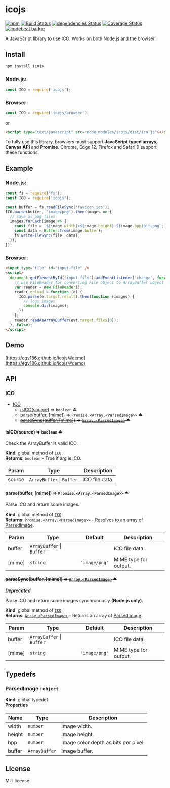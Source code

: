 # icojs

[![npm](https://img.shields.io/npm/v/icojs.svg)](https://www.npmjs.com/package/icojs)
[![Build Status](https://travis-ci.org/egy186/icojs.svg?branch=master)](https://travis-ci.org/egy186/icojs)
[![dependencies Status](https://david-dm.org/egy186/icojs/status.svg)](https://david-dm.org/egy186/icojs)
[![Coverage Status](https://coveralls.io/repos/github/egy186/icojs/badge.svg?branch=master)](https://coveralls.io/github/egy186/icojs?branch=master)
[![codebeat badge](https://codebeat.co/badges/85bd457f-39b6-43d8-bf8e-c80ace07a8d7)](https://codebeat.co/projects/github-com-egy186-icojs)

A JavaScript library to use ICO.
Works on both Node.js and the browser.

## Install

```sh
npm install icojs
```

### Node.js:

```js
const ICO = require('icojs');
```

### Browser:

```js
const ICO = require('icojs/browser')
```

or

```html
<script type="text/javascript" src="node_modules/icojs/dist/ico.js"></script>
```

To fully use this library, browsers must support **JavaScript typed arrays**, **Canvas API** and **Promise**.
Chrome, Edge 12, Firefox and Safari 9 support these functions.

## Example

### Node.js:

```js
const fs = require('fs');
const ICO = require('icojs');

const buffer = fs.readFileSync('favicon.ico');
ICO.parse(buffer, 'image/png').then(images => {
  // save as png files
  images.forEach(image => {
    const file = `${image.width}x${image.height}-${image.bpp}bit.png`;
    const data = Buffer.from(image.buffer);
    fs.writeFileSync(file, data);
  });
});
```

### Browser:

```html
<input type="file" id="input-file" />
<script>
  document.getElementById('input-file').addEventListener('change', function (evt) {
    // use FileReader for converting File object to ArrayBuffer object
    var reader = new FileReader();
    reader.onload = function (e) {
      ICO.parse(e.target.result).then(function (images) {
        // logs images
        console.dir(images);
      })
    };
    reader.readAsArrayBuffer(evt.target.files[0]);
  }, false);
</script>
```

## Demo

[https://egy186.github.io/icojs/#demo](https://egy186.github.io/icojs/#demo)

## API

<a name="module_ICO"></a>

### ICO

* [ICO](#module_ICO)
    * [isICO(source)](#exp_module_ICO--isICO) ⇒ <code>boolean</code> ⏏
    * [parse(buffer, [mime])](#exp_module_ICO--parse) ⇒ <code>Promise.&lt;Array.&lt;ParsedImage&gt;&gt;</code> ⏏
    * ~~[parseSync(buffer, [mime])](#exp_module_ICO--parseSync) ⇒ [<code>Array.&lt;ParsedImage&gt;</code>](#ParsedImage) ⏏~~

<a name="exp_module_ICO--isICO"></a>

#### isICO(source) ⇒ <code>boolean</code> ⏏
Check the ArrayBuffer is valid ICO.

**Kind**: global method of [<code>ICO</code>](#module_ICO)  
**Returns**: <code>boolean</code> - True if arg is ICO.  

| Param | Type | Description |
| --- | --- | --- |
| source | <code>ArrayBuffer</code> \| <code>Buffer</code> | ICO file data. |

<a name="exp_module_ICO--parse"></a>

#### parse(buffer, [mime]) ⇒ <code>Promise.&lt;Array.&lt;ParsedImage&gt;&gt;</code> ⏏
Parse ICO and return some images.

**Kind**: global method of [<code>ICO</code>](#module_ICO)  
**Returns**: <code>Promise.&lt;Array.&lt;ParsedImage&gt;&gt;</code> - Resolves to an array of [ParsedImage](#ParsedImage).  

| Param | Type | Default | Description |
| --- | --- | --- | --- |
| buffer | <code>ArrayBuffer</code> \| <code>Buffer</code> |  | ICO file data. |
| [mime] | <code>string</code> | <code>&quot;image/png&quot;</code> | MIME type for output. |

<a name="exp_module_ICO--parseSync"></a>

#### ~~parseSync(buffer, [mime]) ⇒ [<code>Array.&lt;ParsedImage&gt;</code>](#ParsedImage) ⏏~~
***Deprecated***

Parse ICO and return some images synchronously **(Node.js only)**.

**Kind**: global method of [<code>ICO</code>](#module_ICO)  
**Returns**: [<code>Array.&lt;ParsedImage&gt;</code>](#ParsedImage) - Returns an array of [ParsedImage](#ParsedImage).  

| Param | Type | Default | Description |
| --- | --- | --- | --- |
| buffer | <code>ArrayBuffer</code> \| <code>Buffer</code> |  | ICO file data. |
| [mime] | <code>string</code> | <code>&quot;image/png&quot;</code> | MIME type for output. |


## Typedefs

<a name="ParsedImage"></a>

### ParsedImage : <code>object</code>
**Kind**: global typedef  
**Properties**

| Name | Type | Description |
| --- | --- | --- |
| width | <code>number</code> | Image width. |
| height | <code>number</code> | Image height. |
| bpp | <code>number</code> | Image color depth as bits per pixel. |
| buffer | <code>ArrayBuffer</code> | Image buffer. |


## License

MIT license
